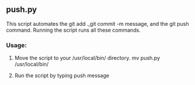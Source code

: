 ## push.py
This script automates the git add .,git commit -m message, and the git push command.
Running the script runs all these commands.

### Usage:
1. Move the script to your /usr/local/bin/ directory.
mv push.py /usr/local/bin/

2. Run the script by typing push message
